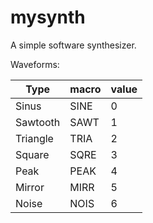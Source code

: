 # mysynth

A simple software synthesizer.

Waveforms:

|Type    |macro|value|
|--------|-----|-|
|Sinus   |SINE |0|
|Sawtooth|SAWT |1|
|Triangle|TRIA |2|
|Square	 |SQRE |3|
|Peak	   |PEAK |4|
|Mirror	 |MIRR |5|
|Noise	  |NOIS |6|
